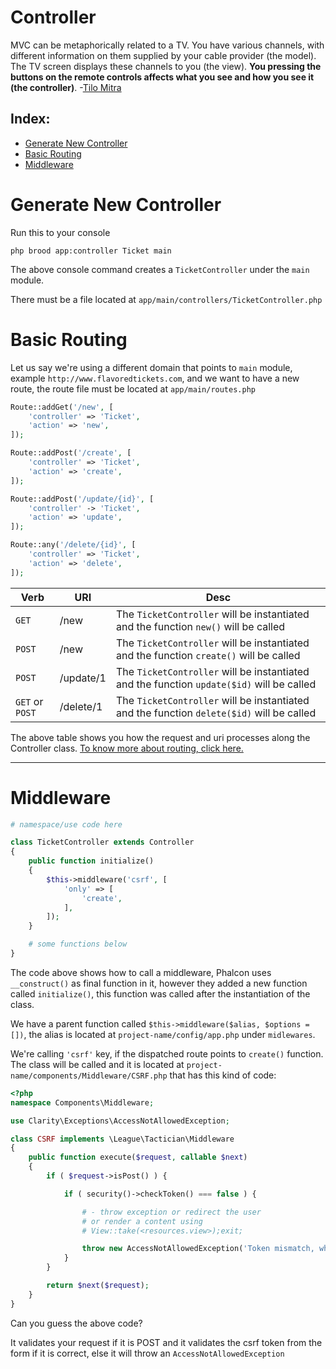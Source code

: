 # Controller

MVC can be metaphorically related to a TV. You have various channels, with different information on them supplied by your cable provider (the model). The TV screen displays these channels to you (the view). **You pressing the buttons on the remote controls affects what you see and how you see it (the controller)**. -<a href="http://stackoverflow.com/questions/2626803/mvc-model-view-controller-can-it-be-explained-in-simple-terms#answer-2626813">Tilo Mitra</a>

## Index:
- [Generate New Controller](#generate-new-controller)
- [Basic Routing](#basic-routing)
- [Middleware](#middleware)

<a name="generate-new-controller"></a>
# Generate New Controller

Run this to your console
```shell
php brood app:controller Ticket main
```

The above console command creates a ``TicketController`` under the ``main`` module.

There must be a file located at ``app/main/controllers/TicketController.php``

<a name="basic-routing"></a>
# Basic Routing

Let us say we're using a different domain that points to ``main`` module, example ``http://www.flavoredtickets.com``, and we want to have a new route, the route file must be located at ``app/main/routes.php``

```php
Route::addGet('/new', [
    'controller' => 'Ticket',
    'action' => 'new',
]);

Route::addPost('/create', [
    'controller' => 'Ticket',
    'action' => 'create',
]);

Route::addPost('/update/{id}', [
    'controller' -> 'Ticket',
    'action' => 'update',
]);

Route::any('/delete/{id}', [
    'controller' => 'Ticket',
    'action' => 'delete',
]);
```

|Verb          |URI           |Desc                                                                                               |
|--------------|--------------|---------------------------------------------------------------------------------------------------|
|``GET``       | /new         |The ``TicketController`` will be instantiated and the function ``new()`` will be called            |
|``POST``      | /new         |The ``TicketController`` will be instantiated and the function ``create()`` will be called         |
|``POST``      | /update/1    |The ``TicketController`` will be instantiated and the function ``update($id)`` will be called      |
|``GET`` or ``POST``       | /delete/1    |The ``TicketController`` will be instantiated and the function ``delete($id)`` will be called      |

The above table shows you how the request and uri processes along the Controller class. <a target="_blank" href="/docs/supporting-structure-routing">To know more about routing, click here.</a>


---

<a name="middleware"></a>
# Middleware

```php
# namespace/use code here

class TicketController extends Controller
{
    public function initialize()
    {
        $this->middleware('csrf', [
            'only' => [
                'create',
            ],
        ]);
    }

    # some functions below
}
```

The code above shows how to call a middleware, Phalcon uses ``__construct()`` as final function in it, however they added a new function called ``initialize()``, this function was called after the instantiation of the class.

We have a parent function called ``$this->middleware($alias, $options = [])``, the alias is located at ``project-name/config/app.php`` under ``midlewares``.

We're calling ``'csrf'`` key, if the dispatched route points to ``create()`` function. The class will be called and it is located at ``project-name/components/Middleware/CSRF.php`` that has this kind of code:
```php
<?php
namespace Components\Middleware;

use Clarity\Exceptions\AccessNotAllowedException;

class CSRF implements \League\Tactician\Middleware
{
    public function execute($request, callable $next)
    {
        if ( $request->isPost() ) {

            if ( security()->checkToken() === false ) {

                # - throw exception or redirect the user
                # or render a content using
                # View::take(<resources.view>);exit;

                throw new AccessNotAllowedException('Token mismatch, what are you doing?');
            }
        }

        return $next($request);
    }
}
```

Can you guess the above code?

It validates your request if it is POST and it validates the csrf token from the form if it is correct, else it will throw an ``AccessNotAllowedException``
